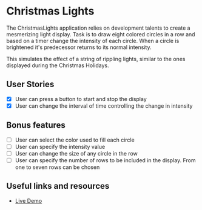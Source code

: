 # Christmas Lights

The ChristmasLights application relies on development talents to create
a mesmerizing light display. Task is to draw eight colored circles
in a row and based on a timer change the intensity of each circle. When
a circle is brightened it's predecessor returns to its normal intensity.

This simulates the effect of a string of rippling lights, similar to the ones
displayed during the Christmas Holidays.

## User Stories

- [x] User can press a button to start and stop the display
- [x] User can change the interval of time controlling the change in intensity

## Bonus features

- [ ] User can select the color used to fill each circle
- [ ] User can specify the intensity value
- [ ] User can change the size of any circle in the row
- [ ] User can specify the number of rows to be included in the display. From
      one to seven rows can be chosen

## Useful links and resources

- [Live Demo](https://elated-hoover-866724.netlify.app/)
